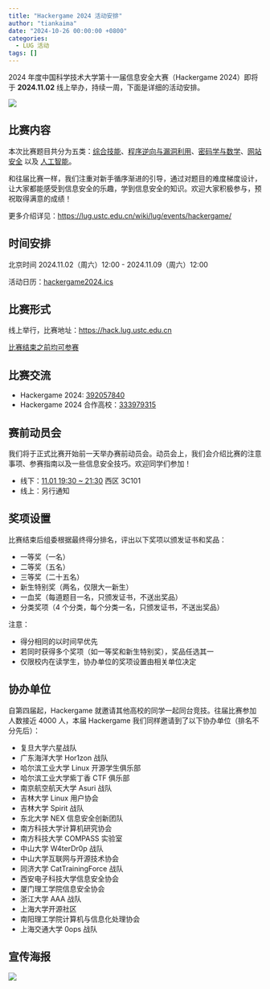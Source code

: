 ```yaml
---
title: "Hackergame 2024 活动安排"
author: "tiankaima"
date: "2024-10-26 00:00:00 +0800"
categories:
  - LUG 活动
tags: []
---
```


2024 年度中国科学技术大学第十一届信息安全大赛（Hackergame 2024）即将于 **2024.11.02** 线上举办，持续一周，下面是详细的活动安排。

![](https://ftp.lug.ustc.edu.cn/%E6%B4%BB%E5%8A%A8/2024.11.02_Hackergame_2024/%E6%B4%BB%E5%8A%A8%E5%AE%89%E6%8E%92%E7%94%BB%E6%9D%BF%201-100.jpg)

## 比赛内容

本次比赛题目共分为五类：<u>综合技能</u>、<u>程序逆向与漏洞利用</u>、<u>密码学与数学</u>、<u>网站安全</u> 以及 <u>人工智能</u>。

和往届比赛一样，我们注重对新手循序渐进的引导，通过对题目的难度梯度设计，让大家都能感受到信息安全的乐趣，学到信息安全的知识。欢迎大家积极参与，预祝取得满意的成绩！

更多介绍详见：<https://lug.ustc.edu.cn/wiki/lug/events/hackergame/>

## 时间安排

北京时间 2024.11.02（周六）12:00 - 2024.11.09（周六）12:00

活动日历：[hackergame2024.ics](https://ftp.lug.ustc.edu.cn/%E6%B4%BB%E5%8A%A8/2024.11.02_Hackergame_2024/hackergame2024.ics)

## 比赛形式

线上举行，比赛地址：<https://hack.lug.ustc.edu.cn>

<u>比赛结束之前均可参赛</u>

## 比赛交流

- Hackergame 2024: <u>392057840</u>
- Hackergame 2024 合作高校：<u>333979315</u>

## 赛前动员会

我们将于正式比赛开始前一天举办赛前动员会。动员会上，我们会介绍比赛的注意事项、参赛指南以及一些信息安全技巧。欢迎同学们参加！

- 线下：<u>11.01 19:30 ~ 21:30</u> 西区 3C101
- 线上：另行通知

## 奖项设置

比赛结束后组委根据最终得分排名，评出以下奖项以颁发证书和奖品：

- 一等奖（一名）
- 二等奖（五名）
- 三等奖（二十五名）
- 新生特别奖（两名，仅限大一新生）
- 一血奖（每道题目一名，只颁发证书，不送出奖品）
- 分类奖项（4 个分类，每个分类一名，只颁发证书，不送出奖品）

注意：

- 得分相同的以时间早优先
- 若同时获得多个奖项（如一等奖和新生特别奖），奖品任选其一
- 仅限校内在读学生，协办单位的奖项设置由相关单位决定

## 协办单位

自第四届起，Hackergame 就邀请其他高校的同学一起同台竞技。往届比赛参加人数接近 4000 人，本届 Hackergame 我们同样邀请到了以下协办单位（排名不分先后）：

- 复旦大学六星战队
- 广东海洋大学 Hor1zon 战队
- 哈尔滨工业大学 Linux 开源学生俱乐部
- 哈尔滨工业大学紫丁香 CTF 俱乐部
- 南京航空航天大学 Asuri 战队
- 吉林大学 Linux 用户协会
- 吉林大学 Spirit 战队
- 东北大学 NEX 信息安全创新团队
- 南方科技大学计算机研究协会
- 南方科技大学 COMPASS 实验室
- 中山大学 W4terDr0p 战队
- 中山大学互联网与开源技术协会
- 同济大学 CatTrainingForce 战队
- 西安电子科技大学信息安全协会
- 厦门理工学院信息安全协会
- 浙江大学 AAA 战队
- 上海大学开源社区
- 南阳理工学院计算机与信息化处理协会
- 上海交通大学 0ops 战队

## 宣传海报

![](https://ftp.lug.ustc.edu.cn/%E6%B4%BB%E5%8A%A8/2024.11.02_Hackergame_2024/Rev.16%E5%B1%95%E6%9E%B6.png)
